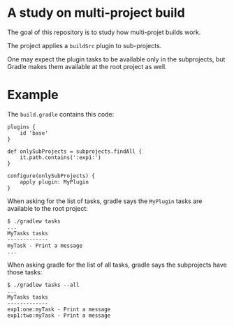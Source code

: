 # A study on multi-project build

The goal of this repository is to study how multi-projet builds work.

The project applies a `buildSrc` plugin to sub-projects.

One may expect the plugin tasks to be available only in the subprojects,
but Gradle makes them available at the root project as well.

# Example

The `build.gradle` contains this code:

```
plugins {
    id 'base'
}

def onlySubProjects = subprojects.findAll {
    it.path.contains(':exp1:')
}

configure(onlySubProjects) {
    apply plugin: MyPlugin
}
```

When asking for the list of tasks, gradle says the `MyPlugin` tasks are available to the root project:

```
$ ./gradlew tasks
...
MyTasks tasks
-------------
myTask - Print a message
...
```

When asking gradle for the list of all tasks, gradle says the subprojects have those tasks:

```
$ ./gradlew tasks --all
...
MyTasks tasks
-------------
exp1:one:myTask - Print a message
exp1:two:myTask - Print a message
```



